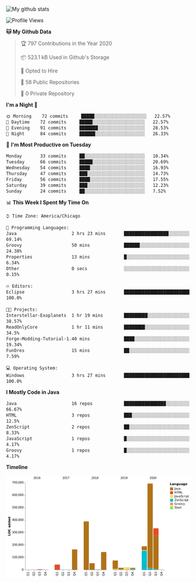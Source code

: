 ![My github stats](https://github-readme-stats.vercel.app/api?username=romvoid95&theme=gruvbox&include_all_commits=true&show_icons=true")

<!--START_SECTION:waka-->
![Profile Views](http://img.shields.io/badge/Profile%20Views-9-blue)

**🐱 My Github Data** 

> 🏆 797 Contributions in the Year 2020
 > 
> 📦 523.1 kB Used in Github's Storage 
 > 
> 💼 Opted to Hire
 > 
> 📜 58 Public Repositories
 > 
> 🔑 0 Private Repository 
 > 
**I'm a Night 🦉** 

```text
🌞 Morning    72 commits     █████░░░░░░░░░░░░░░░░░░░░   22.57% 
🌆 Daytime    72 commits     █████░░░░░░░░░░░░░░░░░░░░   22.57% 
🌃 Evening    91 commits     ███████░░░░░░░░░░░░░░░░░░   28.53% 
🌙 Night      84 commits     ██████░░░░░░░░░░░░░░░░░░░   26.33%

```
📅 **I'm Most Productive on Tuesday** 

```text
Monday       33 commits     ██░░░░░░░░░░░░░░░░░░░░░░░   10.34% 
Tuesday      66 commits     █████░░░░░░░░░░░░░░░░░░░░   20.69% 
Wednesday    54 commits     ████░░░░░░░░░░░░░░░░░░░░░   16.93% 
Thursday     47 commits     ███░░░░░░░░░░░░░░░░░░░░░░   14.73% 
Friday       56 commits     ████░░░░░░░░░░░░░░░░░░░░░   17.55% 
Saturday     39 commits     ███░░░░░░░░░░░░░░░░░░░░░░   12.23% 
Sunday       24 commits     ██░░░░░░░░░░░░░░░░░░░░░░░   7.52%

```


📊 **This Week I Spent My Time On** 

```text
⌚︎ Time Zone: America/Chicago

💬 Programming Languages: 
Java                     2 hrs 23 mins       █████████████████░░░░░░░░   69.14% 
Groovy                   50 mins             ██████░░░░░░░░░░░░░░░░░░░   24.38% 
Properties               13 mins             █░░░░░░░░░░░░░░░░░░░░░░░░   6.34% 
Other                    0 secs              ░░░░░░░░░░░░░░░░░░░░░░░░░   0.15%

🔥 Editors: 
Eclipse                  3 hrs 27 mins       █████████████████████████   100.0%

🐱‍💻 Projects: 
Interstellar-Exoplanets  1 hr 19 mins        █████████░░░░░░░░░░░░░░░░   38.57% 
ReadOnlyCore             1 hr 11 mins        ████████░░░░░░░░░░░░░░░░░   34.5% 
Forge-Modding-Tutorial-1.40 mins             ████░░░░░░░░░░░░░░░░░░░░░   19.34% 
FunOres                  15 mins             ██░░░░░░░░░░░░░░░░░░░░░░░   7.59%

💻 Operating System: 
Windows                  3 hrs 27 mins       █████████████████████████   100.0%

```

**I Mostly Code in Java** 

```text
Java                     16 repos            ████████████████░░░░░░░░░   66.67% 
HTML                     3 repos             ███░░░░░░░░░░░░░░░░░░░░░░   12.5% 
ZenScript                2 repos             ██░░░░░░░░░░░░░░░░░░░░░░░   8.33% 
JavaScript               1 repos             █░░░░░░░░░░░░░░░░░░░░░░░░   4.17% 
Groovy                   1 repos             █░░░░░░░░░░░░░░░░░░░░░░░░   4.17%

```


**Timeline**

![Chart not found](https://github.com/ROMVoid95/ROMVoid95/blob/master/charts/bar_graph.png) 


<!--END_SECTION:waka-->
